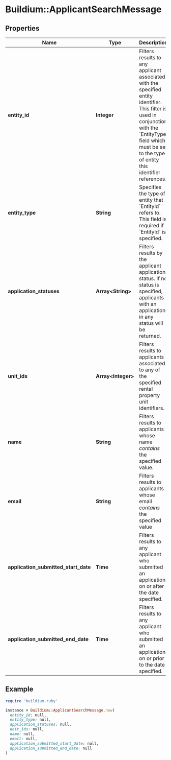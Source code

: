 # Buildium::ApplicantSearchMessage

## Properties

| Name | Type | Description | Notes |
| ---- | ---- | ----------- | ----- |
| **entity_id** | **Integer** | Filters results to any applicant associated with the specified entity identifier. This filter is used in conjunction with the &#x60;EntityType&#x60; field which must be set to the type of entity this identifier references. | [optional] |
| **entity_type** | **String** | Specifies the type of entity that &#x60;EntityId&#x60; refers to. This field is required if &#x60;EntityId&#x60; is specified. | [optional] |
| **application_statuses** | **Array&lt;String&gt;** | Filters results by the applicant application status. If no status is specified, applicants with an application in any status will be returned. | [optional] |
| **unit_ids** | **Array&lt;Integer&gt;** | Filters results to applicants associated to any of the specified rental property unit identifiers. | [optional] |
| **name** | **String** | Filters results to applicants whose name *contains* the specified value. | [optional] |
| **email** | **String** | Filters results to applicants whose email *contains* the specified value | [optional] |
| **application_submitted_start_date** | **Time** | Filters results to any applicant who submitted an application on or after the date specified. | [optional] |
| **application_submitted_end_date** | **Time** | Filters results to any applicant who submitted an application on or prior to the date specified. | [optional] |

## Example

```ruby
require 'buildium-ruby'

instance = Buildium::ApplicantSearchMessage.new(
  entity_id: null,
  entity_type: null,
  application_statuses: null,
  unit_ids: null,
  name: null,
  email: null,
  application_submitted_start_date: null,
  application_submitted_end_date: null
)
```

